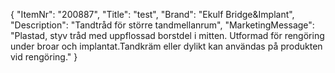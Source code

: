 {
  "ItemNr": "200887",
  "Title": "test",
  "Brand": "Ekulf Bridge&Implant",
  "Description": "Tandtråd för större tandmellanrum",
  "MarketingMessage": "Plastad, styv tråd med uppflossad borstdel i mitten. Utformad för rengöring under broar och implantat.Tandkräm eller dylikt kan användas på produkten vid rengöring."
}